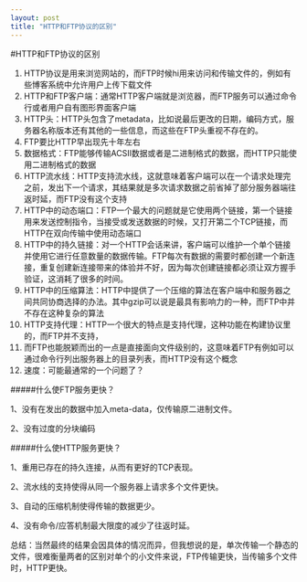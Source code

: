 ```yaml
---
layout: post
title: "HTTP和FTP协议的区别"
---
```


#HTTP和FTP协议的区别

 1. HTTP协议是用来浏览网站的，而FTP时候hi用来访问和传输文件的，例如有些博客系统中允许用户上传下载文件
 2. HTTP和FTP客户端：通常HTTP客户端就是浏览器，而FTP服务可以通过命令行或者用户自有图形界面客户端
 3. HTTP头：HTTP头包含了metadata，比如说最后更改的日期，编码方式，服务器名称版本还有其他的一些信息，而这些在FTP头重视不存在的。
 4. FTP要比HTTP早出现先十年左右
 5. 数据格式：FTP能够传输ACSII数据或者是二进制格式的数据，而HTTP只能使用二进制格式的数据
 6. HTTP流水线：HTTP支持流水线，这就意味着客户端可以在一个请求处理完之前，发出下一个请求，其结果就是多次请求数据之前省掉了部分服务器端往返时延，而FTP没有这个支持
 7. HTTP中的动态端口：FTP一个最大的问题就是它使用两个链接，第一个链接用来发送控制指令，当接受或发送数据的时候，又打开第二个TCP链接，而HTTP在双向传输中使用动态端口
 8. HTTP中的持久链接：对一个HTTP会话来讲，客户端可以维护一个单个链接并使用它进行任意数量的数据传输。FTP每次有数据的需要时都创建一个新连接，重复创建新连接带来的体验并不好，因为每次创建链接都必须让双方握手验证，这消耗了很多的时间。
 9. HTTP中的压缩算法：HTTP中提供了一个压缩的算法在客户端中和服务器之间共同协商选择的办法。其中gzip可以说是最具有影响力的一种，而FTP中并不存在这种复杂的算法
 10. HTTP支持代理：HTTP一个很大的特点是支持代理，这种功能在构建协议里的，而FTP并不支持，
 11. 而FTP也能脱颖而出的一点是直接面向文件级别的，这意味着FTP有例如可以通过命令行列出服务器上的目录列表，而HTTP没有这个概念
 12. 速度：可能最通常的一个问题了？
 
#####什么使FTP服务更快？

1、没有在发出的数据中加入meta-data，仅传输原二进制文件。

2、没有过度的分块编码

#####什么使HTTP服务更快？

1、重用已存在的持久连接，从而有更好的TCP表现。

2、流水线的支持使得从同一个服务器上请求多个文件更快。

3、自动的压缩机制使得传输的数据更少。

4、没有命令/应答机制最大限度的减少了往返时延。

总结：当然最终的结果会因具体的情况而异，但我想说的是，单次传输一个静态的文件，很难衡量两者的区别对单个的小文件来说，FTP传输更快，当传输多个文件时，HTTP更快。
 
 